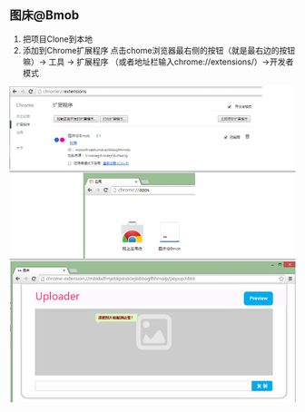 ## 图床@Bmob

1. 把项目Clone到本地
2. 添加到Chrome扩展程序
	点击chome浏览器最右侧的按钮（就是最右边的按钮嘛）-> 工具 -> 扩展程序 （或者地址栏输入chrome://extensions/）->开发者模式

![](image/usage.png)
